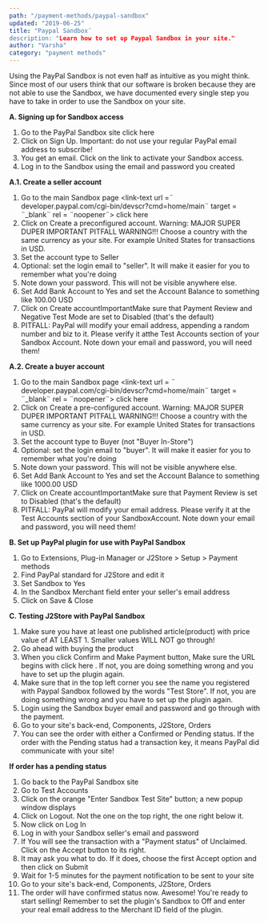 ```yaml
---
path: "/payment-methods/paypal-sandbox"
updated: "2019-06-25"
title: "Paypal Sandbox¨
description: "Learn how to set up Paypal Sandbox in your site."
author: "Varsha"
category: "payment methods"
---
```


Using the PayPal Sandbox is not even half as intuitive as you might think. Since most of our users think that our software is broken because they are not able to use the Sandbox, we have documented every single step you have to take in order to use the Sandbox on your site.

**A. Signing up for Sandbox access**

1. Go to the PayPal Sandbox site <link-text url =¨developer.paypal.com¨ target = ¨_blank¨ rel = ¨noopener¨> click here </link-text>
2. Click on Sign Up. Important: do not use your regular PayPal email address to subscribe!
3. You get an email. Click on the link to activate your Sandbox access.
4. Log in to the Sandbox using the email and password you created

**A.1. Create a seller account**

1. Go to the main Sandbox page <link-text url =¨ developer.paypal.com/cgi-bin/devscr?cmd=home/main¨ target = ¨_blank¨ rel = ¨noopener¨> click here </link-text>
2. Click on Create a preconfigured account. Warning: MAJOR SUPER DUPER IMPORTANT PITFALL WARNING!!! Choose a country with the same currency as your site. For example United States for transactions in USD.
3. Set the account type to Seller
4. Optional: set the login email to "seller". It will make it easier for you to remember what you're doing
5. Note down your password. This will not be visible anywhere else.
6. Set Add Bank Account to Yes and set the Account Balance to something like 100.00 USD
7. Click on Create accountImportantMake sure that Payment Review and Negative Test Mode are set to Disabled (that's the default)
8. PITFALL: PayPal will modify your email address, appending a random number and biz to it. Please verify it atthe Test Accounts section of your Sandbox Account. Note down your email and password, you will need them!

**A.2. Create a buyer account**

1. Go to the main Sandbox page <link-text url = ¨ developer.paypal.com/cgi-bin/devscr?cmd=home/main¨ target = ¨_blank¨ rel = ¨noopener¨> click here </link-text>
2. Click on Create a pre-configured account. Warning: MAJOR SUPER DUPER IMPORTANT PITFALL WARNING!!! Choose a country with the same currency as your site. For example United States for transactions in USD.
3. Set the account type to Buyer (not "Buyer In-Store")
4. Optional: set the login email to "buyer". It will make it easier for you to remember what you're doing
5. Note down your password. This will not be visible anywhere else.
6. Set Add Bank Account to Yes and set the Account Balance to something like 1000.00 USD
7. Click on Create accountImportantMake sure that Payment Review is set to Disabled (that's the default)
8. PITFALL: PayPal will modify your email address. Please verify it at the Test Accounts section of your SandboxAccount. Note down your email and password, you will need them!

**B. Set up PayPal plugin for use with PayPal Sandbox**

1. Go to Extensions, Plug-in Manager or J2Store > Setup > Payment methods
2. Find PayPal standard for J2Store and edit it
3. Set Sandbox to Yes
4. In the Sandbox Merchant field enter your seller's email address
5. Click on Save & Close

**C. Testing J2Store with PayPal Sandbox**

1. Make sure you have at least one published article(product) with price value of AT LEAST 1. Smaller values WILL NOT go through!
2. Go ahead with buying the product
3. When you click Confirm and Make Payment button, Make sure the URL begins with <link-text url = ¨www.sandbox.paypal.com¨ target = ¨_blank¨ rel = ¨noopener¨> click here </link-text> . If not, you are doing something wrong and you have to set up the plugin again.
4. Make sure that in the top left corner you see the name you registered with Paypal Sandbox followed by the words "Test Store". If not, you are doing something wrong and you have to set up the plugin again.
5. Login using the Sandbox buyer email and password and go through with the payment.
6. Go to your site's back-end, Components, J2Store, Orders
7. You can see the order with either a Confirmed or Pending status. If the order with the Pending status had a transaction key, it means PayPal did communicate with your site!

**If order has a pending status**

1. Go back to the PayPal Sandbox site
2. Go to Test Accounts
3. Click on the orange "Enter Sandbox Test Site" button; a new popup window displays
4. Click on Logout. Not the one on the top right, the one right below it.
5. Now click on Log In
6. Log in with your Sandbox seller's email and password
7. If You will see the transaction with a "Payment status" of Unclaimed. Click on the Accept button to its right.
8. It may ask you what to do. If it does, choose the first Accept option and then click on Submit
9. Wait for 1-5 minutes for the payment notification to be sent to your site
10. Go to your site's back-end, Components, J2Store, Orders
11. The order will have confirmed status now. Awesome! You're ready to start selling! Remember to set the plugin's Sandbox to Off and enter your real email address to the Merchant ID field of the plugin.
